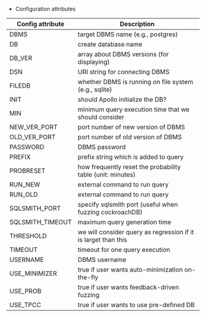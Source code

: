 * Configuration attributes

| Config attribute | Description |
| --- | --- |
| DBMS  | target DBMS name (e.g., postgres)  |
| DB | create database name |
| DB_VER | array about DBMS versions (for displaying) |
| DSN | URI string for connecting DBMS |
| FILEDB | whether DBMS is running on file system (e.g., sqlite) |
| INIT | should Apollo initialize the DB? |
| MIN | minimum query execution time that we should consider |
| NEW_VER_PORT | port number of new version of DBMS |
| OLD_VER_PORT | port number of old version of DBMS |
| PASSWORD | DBMS password |
| PREFIX | prefix string which is added to query |
| PROBRESET | how frequently reset the probability table (unit: minutes) |
| RUN_NEW | external command to run query |
| RUN_OLD | external command to run query |
| SQLSMITH_PORT | specify sqlsmith port (useful when fuzzing cockroachDB) |
| SQLSMITH_TIMEOUT | maximum query generation time |
| THRESHOLD | we will consider query as regression if it is larget than this |
| TIMEOUT | timeout for one query execution |
| USERNAME | DBMS username |
| USE_MINIMIZER | true if user wants auto-minimization on-the-fly |
| USE_PROB | true if user wants feedback-driven fuzzing |
| USE_TPCC | true if user wants to use pre-defined DB |